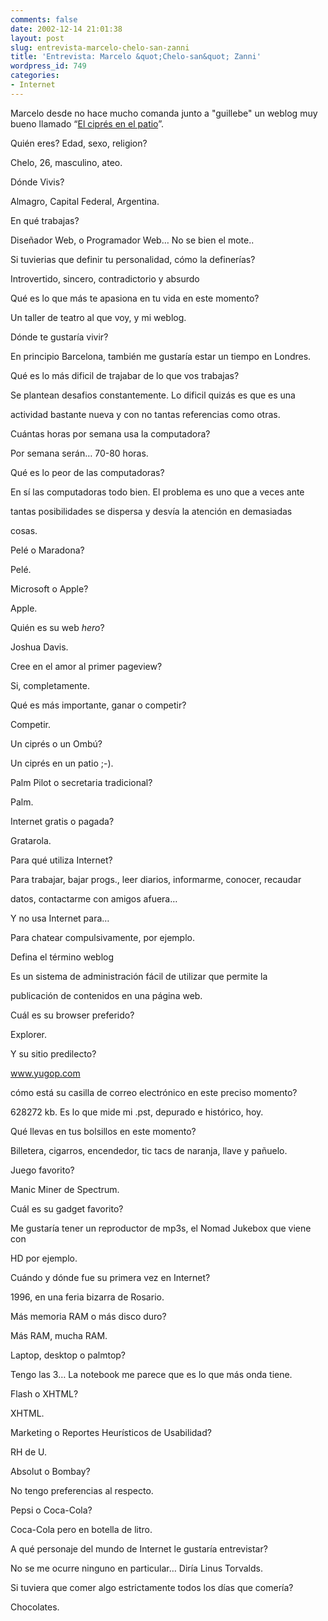```yaml
---
comments: false
date: 2002-12-14 21:01:38
layout: post
slug: entrevista-marcelo-chelo-san-zanni
title: 'Entrevista: Marcelo &quot;Chelo-san&quot; Zanni'
wordpress_id: 749
categories:
- Internet
---
```


Marcelo desde no hace mucho comanda junto a &#34;guillebe&#34; un weblog muy bueno llamado “[El ciprés en el patio](http://www.elcipresenelpatio.com.ar)”.





Quién eres? Edad, sexo, religion?




Chelo, 26, masculino, ateo.





Dónde Vivis?




Almagro, Capital Federal, Argentina.





En qué trabajas?




Diseñador Web, o Programador Web… No se bien el mote..





Si tuvierias que definir tu personalidad, cómo la definerías?




Introvertido, sincero, contradictorio y absurdo





Qué es lo que más te apasiona en tu vida en este momento?




Un taller de teatro al que voy, y mi weblog.





Dónde te gustaría vivir?




En principio Barcelona, también me gustaría estar un tiempo en Londres.





Qué es lo más dificil de trajabar de lo que vos trabajas?




Se plantean desafios constantemente. Lo dificil quizás es que es una  

actividad bastante nueva y con no tantas referencias como otras.





Cuántas horas por semana usa la computadora?




Por semana serán… 70-80 horas.





Qué es lo peor de las computadoras?




En sí las computadoras todo bien. El problema es uno que a veces ante  

tantas posibilidades se dispersa y desvía la atención en demasiadas  

cosas.





Pelé o Maradona?




Pelé.





Microsoft o Apple?




Apple.





Quién es su web _hero_?




Joshua Davis.





Cree en el amor al primer pageview?




Si, completamente.





Qué es más importante, ganar o competir?




Competir.





Un ciprés o un Ombú?




Un ciprés en un patio ;-).





Palm Pilot o secretaria tradicional?




Palm.





Internet gratis o pagada?




Gratarola.





Para qué utiliza Internet?




Para trabajar, bajar progs., leer diarios, informarme, conocer, recaudar  

datos, contactarme con amigos afuera…





Y no usa Internet para…




Para chatear compulsivamente, por ejemplo.





Defina el término weblog




Es un sistema de administración fácil de utilizar que permite la  

publicación de contenidos en una página web.





Cuál es su browser preferido?




Explorer.





Y su sitio predilecto?




www.yugop.com





cómo está su casilla de correo electrónico en este preciso momento?




628272 kb. Es lo que mide mi .pst, depurado e histórico, hoy.





Qué llevas en tus bolsillos en este momento?




Billetera, cigarros, encendedor, tic tacs de naranja, llave y pañuelo.





Juego favorito?




Manic Miner de Spectrum.





Cuál es su gadget favorito?




Me gustaría tener un reproductor de mp3s, el Nomad Jukebox que viene con  

HD por ejemplo.





Cuándo y dónde fue su primera vez en Internet?




1996, en una feria bizarra de Rosario.





Más memoria RAM o más disco duro?




Más RAM, mucha RAM.





Laptop, desktop o palmtop?




Tengo las 3… La notebook me parece que es lo que más onda tiene.





Flash o XHTML?




XHTML.





Marketing o Reportes Heurísticos de Usabilidad?




RH de U.





Absolut o Bombay?




No tengo preferencias al respecto.





Pepsi o Coca-Cola?




Coca-Cola pero en botella de litro.





A qué personaje del mundo de Internet le gustaría entrevistar?




No se me ocurre ninguno en particular… Diría Linus Torvalds.





Si tuviera que comer algo estrictamente todos los días que comería?




Chocolates.




 
